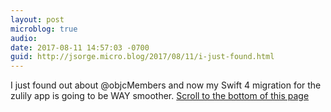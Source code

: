 ```yaml
---
layout: post
microblog: true
audio: 
date: 2017-08-11 14:57:03 -0700
guid: http://jsorge.micro.blog/2017/08/11/i-just-found.html
---
```

I just found out about @objcMembers and now my Swift 4 migration for the zulily app is going to be WAY smoother. [Scroll to the bottom of this page](http://evgenii.com/blog/disabling-swift3-objc-inference-in-xcode9/)
